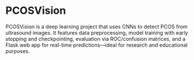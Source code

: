 # PCOSVision
PCOSVision is a deep learning project that uses CNNs to detect PCOS from ultrasound images. It features data preprocessing, model training with early stopping and checkpointing, evaluation via ROC/confusion matrices, and a Flask web app for real-time predictions—ideal for research and educational purposes.
